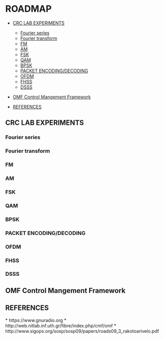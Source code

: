 ROADMAP
=======

*   [CRC LAB EXPERIMENTS](#CRC)

	*	[Fourier series](#FS)
	*	[Fourier transform](#FT)
	*	[FM](#FM)
	*	[AM](#AM)
	*	[FSK](#FSK)
	*	[QAM](#QAM)
	*	[BPSK](#BPSK)
	*	[PACKET ENCODING/DECODING](#PED)
	*	[OFDM](#OFDM)
	*	[FHSS](#FHSS)
	*	[DSSS](#DSSS)

*   [OMF Control Mangement Framework](#OMF)

*   [REFERENCES](#REF)




<h2 id="CRC">CRC LAB EXPERIMENTS</h2>

<h3 id="FS">Fourier series</h3>
<h3 id="FT">Fourier transform</h3>
<h3 id="FM">FM</h3>
<h3 id="AM">AM</h3>
<h3 id="FSK">FSK</h3>
<h3 id="QAM">QAM</h3>
<h3 id="BPSK">BPSK</h3>
<h3 id="PED">PACKET ENCODING/DECODING</h3>
<h3 id="OFDM">OFDM</h3>
<h3 id="FHSS">FHSS</h3>
<h3 id="DSSS">DSSS</h3>

<h2 id="OMF">OMF Control Mangement Framework</h2>
<h2 id="REF">REFERENCES</h2>
* https://www.gnuradio.org
* http://web.nitlab.inf.uth.gr/fibre/index.php/cmf/omf
* http://www.sigops.org/sosp/sosp09/papers/roads09_3_rakotoarivelo.pdf
